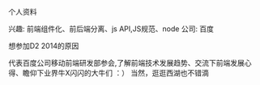 个人资料

兴趣: 前端组件化、前后端分离、js API,JS规范、node
公司: 百度


想参加D2 2014的原因

代表百度公司移动前端研发部参会,了解前端技术发展趋势、交流下前端发展心得、瞻仰下业界牛X闪闪的大牛们 ：） 
当然，逛逛西湖也不错滴
